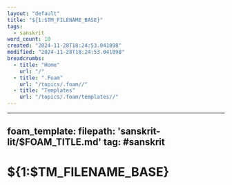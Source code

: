 ```yaml
---
layout: "default"
title: "${1:$TM_FILENAME_BASE}"
tags:
  - sanskrit
word_count: 10
created: "2024-11-28T18:24:53.041098"
modified: "2024-11-28T18:24:53.041098"
breadcrumbs:
  - title: "Home"
    url: "/"
  - title: ".Foam"
    url: "/topics/.foam//"
  - title: "Templates"
    url: "/topics/.foam/templates//"
---
```

---
foam_template:
  filepath: 'sanskrit-lit/$FOAM_TITLE.md'
  tag: #sanskrit
---
# ${1:$TM_FILENAME_BASE}
